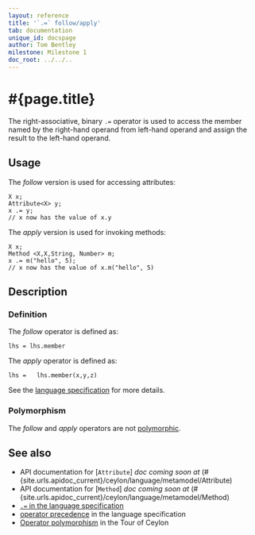 ```yaml
---
layout: reference
title: '`.=` follow/apply'
tab: documentation
unique_id: docspage
author: Tom Bentley
milestone: Milestone 1
doc_root: ../../..
---
```


# #{page.title}

The right-associative, binary `.=` operator is used to access the member 
named by the right-hand operand from left-hand operand and assign the result to 
the left-hand operand.

## Usage 

The *follow* version is used for accessing attributes:

<!-- check:none -->
    X x;
    Attribute<X> y;
    x .= y; 
    // x now has the value of x.y

The *apply* version is used for invoking methods:

<!-- check:none -->
    X x;
    Method <X,X,String, Number> m;
    x .= m("hello", 5); 
    // x now has the value of x.m("hello", 5)

## Description

### Definition

The *follow* operator is defined as:

<!-- check:none -->
    lhs = lhs.member

The *apply* operator is defined as:

<!-- check:none -->
    lhs =   lhs.member(x,y,z)

See the [language specification](#{page.doc_root}/#{site.urls.spec_relative}#basic) for more details.

### Polymorphism 

The *follow* and *apply* operators are not [polymorphic](#{page.doc_root}/reference/operator/operator-polymorphism). 

## See also

* API documentation for [`Attribute`] _doc coming soon at_ (#{site.urls.apidoc_current}/ceylon/language/metamodel/Attribute)
* API documentation for [`Method`] _doc coming soon at_ (#{site.urls.apidoc_current}/ceylon/language/metamodel/Method)
* [`.=` in the language specification](#{page.doc_root}/#{site.urls.spec_relative}#basic)
* [operator precedence](#{page.doc_root}/#{site.urls.spec_relative}#operatorprecedence) in the 
  language specification
* [Operator polymorphism](#{page.doc_root}/tour/language-module/#operator_polymorphism) 
  in the Tour of Ceylon

